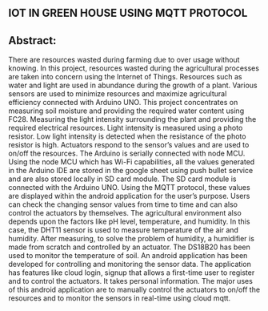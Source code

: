 ## IOT IN GREEN HOUSE USING MQTT PROTOCOL

## Abstract:

There are resources wasted during farming due to over usage without knowing. In this project, resources wasted during the agricultural processes 
are taken into concern using the Internet of Things. Resources such as water and light are used in abundance during the growth of a plant. Various 
sensors are used to minimize resources and maximize agricultural efficiency connected with Arduino UNO. This project concentrates on measuring soil
moisture and providing the required water content using FC28. Measuring the light intensity surrounding the plant and providing the required 
electrical resources. Light intensity is measured using a photo resistor. Low light intensity is detected when the resistance of the photo resistor
is high. Actuators respond to the sensor’s values and are used to on/off the resources. The Arduino is serially connected with node MCU. Using the
node MCU which has Wi-Fi capabilities, all the values generated in the Arduino IDE are stored in the google sheet using push bullet service and are
also stored locally in SD card module. The SD card module is connected with the Arduino UNO. Using the MQTT protocol, these values are displayed
within the android application for the user’s purpose. Users can check the changing sensor values from time to time and can also control the
actuators by themselves. The agricultural environment also depends upon the factors like pH level, temperature, and humidity. In this case, the 
DHT11 sensor is used to measure temperature of the air and humidity. After measuring, to solve the problem of humidity, a humidifier is made from
scratch and controlled by an actuator. The DS18B20 has been used to monitor the temperature of soil. An android application has been developed for
controlling and monitoring the sensor data. The application has features like cloud login, signup that allows a first-time user to register and to
control the actuators. It takes personal information. The major uses of this android application are to manually control the actuators to on/off 
the resources and to monitor the sensors in real-time using cloud mqtt.

